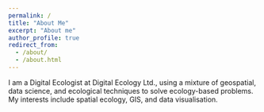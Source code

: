 ```yaml
---
permalink: /
title: "About Me"
excerpt: "About me"
author_profile: true
redirect_from: 
  - /about/
  - /about.html
---
```

I am a Digital Ecologist at Digital Ecology Ltd., using a mixture of geospatial, data science, and ecological techniques to solve ecology-based problems. 
My interests include spatial ecology, GIS, and data visualisation. 

